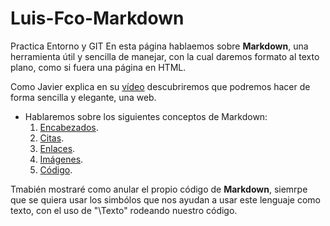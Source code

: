 # Luis-Fco-Markdown
Practica Entorno y GIT
En esta página hablaemos sobre **Markdown**, una herramienta útil y sencilla de manejar, con la cual daremos formato al texto plano, como si fuera una página en HTML.

Como Javier explica en su [vídeo](https://www.youtube.com/watch?v=y6XdzBNC0_0 "vídeo sobre Markdown") descubriremos que podremos hacer de forma sencilla y elegante, una web.

- Hablaremos sobre los siguientes conceptos de Markdown:
  1. [Encabezados](/encabezados.md).
  2. [Citas](/citas.md).
  3. [Enlaces](/links.md).
  4. [Imágenes](/img.md).
  5. [Código](/code.md).

Tmabién mostraré como anular el propio código de **Markdown**, siemrpe que se quiera usar los simbólos que nos ayudan a usar este lenguaje como texto, con el uso de "\Texto\" rodeando nuestro código.
